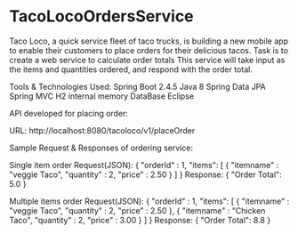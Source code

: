 # TacoLocoOrdersService
Taco Loco, a quick service fleet of taco trucks, is building a new mobile app to enable their customers to place orders for their delicious tacos.
Task is to create a web service to calculate order totals
This service will take input as the items and quantities ordered, and respond with the order total.

Tools & Technologies Used:
Spring Boot 2.4.5
Java 8
Spring Data JPA
Spring MVC
H2 internal memory DataBase
Eclipse

API developed for placing order:

URL: http://localhost:8080/tacoloco/v1/placeOrder

Sample Request & Responses of ordering service:

Single item order Request(JSON):
{
"orderId" : 1,
  "items":  [
        {
            "itemname" : "veggie Taco",
            "quantity" : 2,
            "price" : 2.50
        }
    ]
}
Response:
{
    "Order Total": 5.0
}

Multiple items order Request(JSON):
{
"orderId" : 1,
  "items":  [
        {
            "itemname" : "veggie Taco",
            "quantity" : 2,
            "price" : 2.50
        },
        {
            "itemname" : "Chicken Taco",
            "quantity" : 2,
            "price" : 3.00
        }
    ]
}
Response:
{
    "Order Total": 8.8
}
